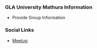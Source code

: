 ### GLA University Mathura Information
* Provide Group Information

### Social Links
* [Meetup](#)


